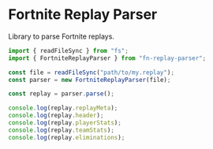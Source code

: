 # Fortnite Replay Parser

Library to parse Fortnite replays.

```ts
import { readFileSync } from "fs";
import { FortniteReplayParser } from "fn-replay-parser";

const file = readFileSync("path/to/my.replay");
const parser = new FortniteReplayParser(file);

const replay = parser.parse();

console.log(replay.replayMeta);
console.log(replay.header);
console.log(replay.playerStats);
console.log(replay.teamStats);
console.log(replay.eliminations);
```
